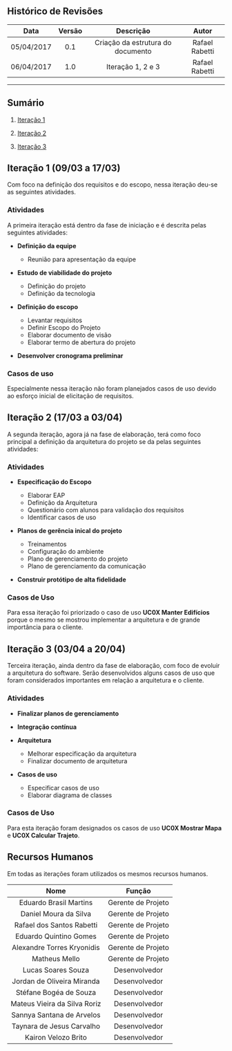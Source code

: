 ## Histórico de Revisões

| Data | Versão | Descrição | Autor |
|:----:|:------:|:---------:|:-----:|
|05/04/2017|0.1|Criação da estrutura do documento|Rafael Rabetti|
|06/04/2017|1.0|Iteração 1, 2 e 3|Rafael Rabetti|

***

## Sumário

1. [Iteração 1](#1-iteração-1)

2. [Iteração 2](#2-iteração-2)

3. [Iteração 3](#3-iteração-3)

## Iteração 1 (09/03 a 17/03)

Com foco na definição dos requisitos e do escopo, nessa iteração deu-se as seguintes atividades.

### Atividades

A primeira iteração está dentro da fase de iniciação e é descrita pelas seguintes atividades:

* **Definição da equipe**
   * Reunião para apresentação da equipe

* **Estudo de viabilidade do projeto**
   * Definição do projeto
   * Definição da tecnologia

* **Definição do escopo**
   * Levantar requisitos
   * Definir Escopo do Projeto
   * Elaborar documento de visão
   * Elaborar termo de abertura do projeto

* **Desenvolver cronograma preliminar**

### Casos de uso

Especialmente nessa iteração não foram planejados casos de uso devido ao esforço inicial de elicitação de requisitos.

## Iteração 2 (17/03 a 03/04)

A segunda iteração, agora já na fase de elaboração, terá como foco principal a definição da arquitetura do projeto se da pelas seguintes atividades:

### Atividades

* **Especificação do Escopo**
   * Elaborar EAP
   * Definição da Arquitetura
   * Questionário com alunos para validação dos requisitos
   * Identificar casos de uso

* **Planos de gerência inical do projeto**
   * Treinamentos
   * Configuração do ambiente
   * Plano de gerenciamento do projeto
   * Plano de gerenciamento da comunicação

* **Construir protótipo de alta fidelidade**

### Casos de Uso

Para essa iteração foi priorizado o caso de uso **UC0X Manter Edifícios** porque o mesmo se mostrou implementar a arquitetura e de grande importância para o cliente.

## Iteração 3 (03/04 a 20/04)

Terceira iteração, ainda dentro da fase de elaboração, com foco de evoluir a arquitetura do software. Serão desenvolvidos alguns casos de uso que foram considerados importantes em relação a arquitetura e o cliente.

### Atividades

* **Finalizar planos de gerenciamento**

* **Integração contínua**

* **Arquitetura**
   * Melhorar especificação da arquitetura
   * Finalizar documento de arquitetura

* **Casos de uso**
   * Especificar casos de uso
   * Elaborar diagrama de classes
   

### Casos de Uso

Para esta iteração foram designados os casos de uso **UC0X Mostrar Mapa** e **UC0X Calcular Trajeto**.

## Recursos Humanos

Em todas as iterações foram utilizados os mesmos recursos humanos.

| Nome | Função |
|:----:|:------:|
|Eduardo Brasil Martins|Gerente de Projeto|
|Daniel Moura da Silva|Gerente de Projeto|
|Rafael dos Santos Rabetti|Gerente de Projeto|
|Eduardo Quintino Gomes|Gerente de Projeto|
|Alexandre Torres Kryonidis|Gerente de Projeto|
|Matheus Mello|Gerente de Projeto|
|Lucas Soares Souza|Desenvolvedor|
|Jordan de Oliveira Miranda|Desenvolvedor|
|Stéfane Bogéa de Souza|Desenvolvedor|
|Mateus Vieira da Silva Roriz|Desenvolvedor|
|Sannya Santana de Arvelos|Desenvolvedor|
|Taynara de Jesus Carvalho|Desenvolvedor|
|Kairon	Velozo Brito|Desenvolvedor|